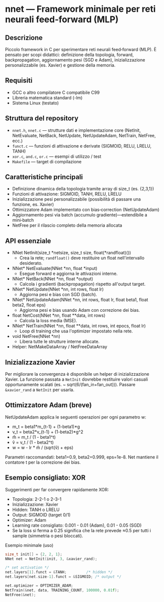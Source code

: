 # nnet — Framework minimale per reti neurali feed‑forward (MLP)

Descrizione
-----------
Piccolo framework in C per sperimentare reti neurali feed‑forward (MLP). È pensato per scopi didattici: definizione della topologia, forward, backpropagation, aggiornamento pesi (SGD e Adam), inizializzazione personalizzabile (es. Xavier) e gestione della memoria.

Requisiti
---------
- GCC o altro compilatore C compatibile C99
- Libreria matematica standard (-lm)
- Sistema Linux (testato)

Struttura del repository
------------------------
- `nnet.h`, `nnet.c` — strutture dati e implementazione core (NetInit, NetEvaluate, NetBack, NetUpdate, NetUpdateAdam, NetTrain, NetFree, ecc.)
- `funct.c` — funzioni di attivazione e derivate (SIGMOID, RELU, LRELU, TANH)
- `xor.c`, `and.c`, `or.c` — esempi di utilizzo / test
- `Makefile` — target di compilazione

Caratteristiche principali
--------------------------
- Definizione dinamica della topologia tramite array di size_t (es. {2,3,1})
- Funzioni di attivazione: SIGMOID, TANH, RELU, LRELU
- Inizializzazione pesi personalizzabile (possibilità di passare una funzione, es. Xavier)
- Ottimizzatore Adam implementato con bias‑correction (NetUpdateAdam)
- Aggiornamento pesi via batch (accumulo gradiente)—estendibile a mini‑batch
- NetFree per il rilascio completo della memoria allocata

API essenziale
--------------
- NNet NetInit(size_t *netsize, size_t size, float(*randfloat)())
  - Crea la rete; `randfloat()` deve restituire un float nell'intervallo desiderato.
- NNet* NetEvaluate(NNet *nn, float *input)
  - Esegue forward e aggiorna le attivazioni interne.
- NNet* NetBack(NNet *nn, float *output)
  - Calcola i gradienti (backpropagation) rispetto all'output target.
- NNet* NetUpdate(NNet *nn, int rows, float lr)
  - Aggiorna pesi e bias con SGD (batch).
- NNet* NetUpdateAdam(NNet *nn, int rows, float lr, float beta1, float beta2, float eps)
  - Aggiorna pesi e bias usando Adam con correzione dei bias.
- float NetCost(NNet *nn, float **data, int rows)
  - Calcola la loss media (MSE).
- NNet* NetTrain(NNet *nn, float **data, int rows, int epocs, float lr)
  - Loop di training che usa l'optimizer impostato nella rete.
- void NetFree(NNet *nn)
  - Libera tutte le strutture interne allocate.
- Helper: NetMakeDataArray / NetFreeDataArray

Inizializzazione Xavier
-----------------------
Per migliorare la convergenza è disponibile un helper di inizializzazione Xavier. La funzione passata a `NetInit` dovrebbe restituire valori casuali opportunamente scalati (es. ~ sqrt(6/(fan_in+fan_out))). Passare `&xavier_rand` a `NetInit` per usarla.

Ottimizzatore Adam (breve)
--------------------------
NetUpdateAdam applica le seguenti operazioni per ogni parametro w:
- m_t = beta1*m_{t-1} + (1-beta1)*g
- v_t = beta2*v_{t-1} + (1-beta2)*g^2
- m̂ = m_t / (1 - beta1^t)
- v̂ = v_t / (1 - beta2^t)
- w = w - lr * m̂ / (sqrt(v̂) + eps)

Parametri raccomandati: beta1=0.9, beta2=0.999, eps=1e-8. Net mantiene il contatore t per la correzione dei bias.

Esempio consigliato: XOR
------------------------
Suggerimenti per far convergere rapidamente XOR:
- Topologia: 2-2-1 o 2-3-1
- Inizializzazione: Xavier
- Hidden: TANH o LRELU
- Output: SIGMOID (target 0/1)
- Optimizer: Adam
- Learning rate consigliato: 0.001 - 0.01 (Adam), 0.01 - 0.05 (SGD)
- Se la loss si ferma a 0.25 significa che la rete prevede ≈0.5 per tutti i sample (simmetria o pesi bloccati).

Esempio minimale (uso)
```c
size_t init[] = {2, 2, 1};
NNet net = NetInit(init, 3, &xavier_rand);

/* set activation */
net.layers[1].funct = &TANH;         /* hidden */
net.layers[net.size-1].funct = &SIGMOID; /* output */

net.optimizer = OPTIMIZER_ADAM;
NetTrain(&net, data, TRAINING_COUNT, 100000, 0.01f);
NetFree(&net);
```
